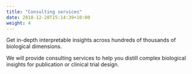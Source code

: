 ```yaml
---
title: "Consulting services"
date: 2018-12-28T15:14:39+10:00
weight: 4
---
```

Get in-depth interpretable insights across hundreds of thousands of biological dimensions.

We will provide consulting services to help you distill complex biological insights for publication or clinical trial design.
